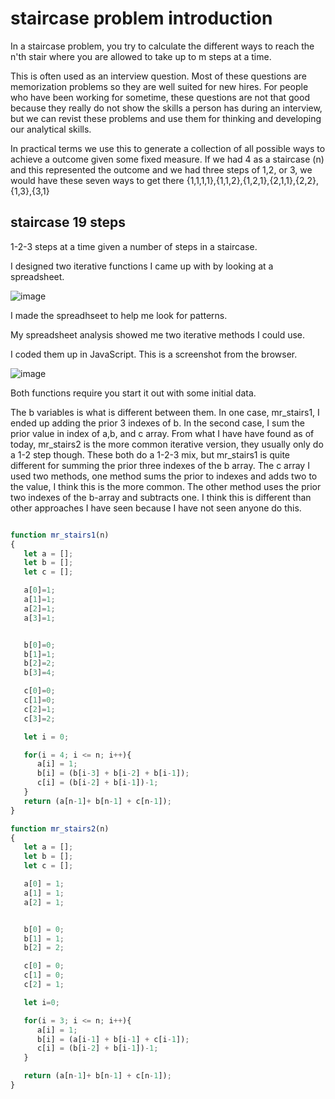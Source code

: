 # staircase problem introduction

In a staircase problem, you try to calculate the different ways to reach the n'th stair where you are allowed to take up to m steps at a time.

This is often used as an interview question. Most of these questions are memorization problems so they are well suited for new hires. For people who have been working for sometime, these questions are not that good because they really do not show the skills a person has during an interview, but we can revist these problems and use them for thinking and developing our analytical skills. 

In practical terms we use this to generate a collection of all possible ways to achieve a outcome given some fixed measure. If we had 4 as a staircase (n) and this represented the outcome and we had three steps of 1,2, or 3, we would have these seven ways to get there {1,1,1,1},{1,1,2},{1,2,1},{2,1,1},{2,2},{1,3},{3,1}

## staircase 19 steps

1-2-3 steps at a time given a number of steps in a staircase.

I designed two iterative functions I came up with by looking at a spreadsheet.

![image](https://user-images.githubusercontent.com/5507643/150052884-efb64829-c750-48ca-80d1-b21069102467.png)


I made the spreadhseet to help me look for patterns. 

My spreadsheet analysis showed me two iterative methods I could use. 

I coded them up in JavaScript. This is a screenshot from the browser.

![image](https://user-images.githubusercontent.com/5507643/150048754-db690a6a-f633-4333-9b3b-ed93cabae417.png)

Both functions require you start it out with some initial data.

The b variables is what is different between them. In one case, mr_stairs1, I ended up adding the prior 3 indexes of b. In the second case, I sum the prior value in index of a,b, and c array. From what I have have found as of today, mr_stairs2 is the more common iterative version, they usually only do a 1-2 step though. These both do a 1-2-3 mix, but mr_stairs1 is quite different for summing the prior three indexes of the b array. The c array I used two methods, one method sums the prior to indexes and adds two to the value, I think this is the more common. The other method uses the prior two indexes of the b-array and subtracts one. I think this is different than other approaches I have seen because I have not seen anyone do this. 

```javascript

function mr_stairs1(n)
{
   let a = [];
   let b = [];
   let c = [];

   a[0]=1;
   a[1]=1;
   a[2]=1;
   a[3]=1;


   b[0]=0;
   b[1]=1;
   b[2]=2;
   b[3]=4;

   c[0]=0;
   c[1]=0;
   c[2]=1;
   c[3]=2;

   let i = 0;

   for(i = 4; i <= n; i++){
      a[i] = 1;
      b[i] = (b[i-3] + b[i-2] + b[i-1]);
      c[i] = (b[i-2] + b[i-1])-1;
   }
   return (a[n-1]+ b[n-1] + c[n-1]);
}

function mr_stairs2(n)
{
   let a = [];
   let b = [];
   let c = [];

   a[0] = 1;
   a[1] = 1;
   a[2] = 1;


   b[0] = 0;
   b[1] = 1;
   b[2] = 2;

   c[0] = 0;
   c[1] = 0;
   c[2] = 1;

   let i=0;

   for(i = 3; i <= n; i++){
      a[i] = 1;
      b[i] = (a[i-1] + b[i-1] + c[i-1]);
      c[i] = (b[i-2] + b[i-1])-1;
   }

   return (a[n-1]+ b[n-1] + c[n-1]);
}
```

